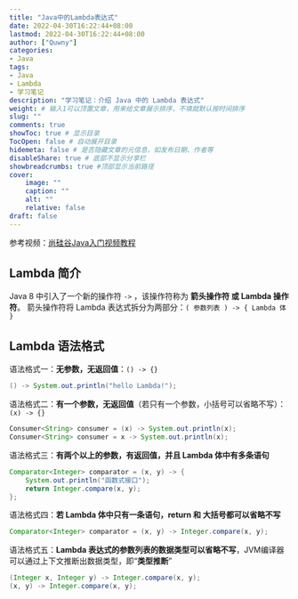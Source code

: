 ```yaml
---
title: "Java中的Lambda表达式"
date: 2022-04-30T16:22:44+08:00
lastmod: 2022-04-30T16:22:44+08:00
author: ["Quwny"]
categories: 
- Java
tags: 
- Java
- Lambda
- 学习笔记
description: "学习笔记：介绍 Java 中的 Lambda 表达式"
weight: # 输入1可以顶置文章，用来给文章展示排序，不填就默认按时间排序
slug: ""
comments: true
showToc: true # 显示目录
TocOpen: false # 自动展开目录
hidemeta: false # 是否隐藏文章的元信息，如发布日期、作者等
disableShare: true # 底部不显示分享栏
showbreadcrumbs: true #顶部显示当前路径
cover:
    image: ""
    caption: ""
    alt: ""
    relative: false
draft: false
---
```


参考视频：[尚硅谷Java入门视频教程](https://www.bilibili.com/video/BV1Kb411W75N)

## Lambda 简介

Java 8 中引入了一个新的操作符 `->` ，该操作符称为 **箭头操作符 或 Lambda 操作符**。
箭头操作符将 Lambda 表达式拆分为两部分：`( 参数列表 ) -> { Lambda 体 }`

## Lambda 语法格式

语法格式一：**无参数，无返回值**：`() -> {}`

```java
() -> System.out.println("hello Lambda!");
```

语法格式二：**有一个参数，无返回值**（若只有一个参数，小括号可以省略不写）： `(x) -> {}`

```java
Consumer<String> consumer = (x) -> System.out.println(x);
Consumer<String> consumer = x -> System.out.println(x);
```

语法格式三：**有两个以上的参数，有返回值，并且 Lambda 体中有多条语句**

```java
Comparator<Integer> comparator = (x, y) -> {
    System.out.println("函数式接口");
    return Integer.compare(x, y);
};
```

语法格式四：**若 Lambda 体中只有一条语句，return 和 大括号都可以省略不写**

```java
Comparator<Integer> comparator = (x, y) -> Integer.compare(x, y);
```

语法格式五：**Lambda 表达式的参数列表的数据类型可以省略不写**，JVM编译器可以通过上下文推断出数据类型，即“**类型推断**”

```java
(Integer x, Integer y) -> Integer.compare(x, y);
(x, y) -> Integer.compare(x, y);
```
